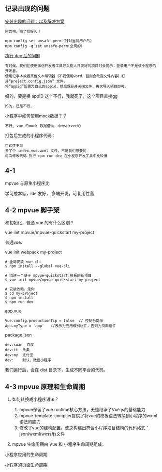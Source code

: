 ## 记录出现的问题

[安装出现的问题：以及解决方案](https://segmentfault.com/q/1010000020117933)
	
	阿西吧，搞了我好久！
	
	npm config set unsafe-perm（针对当前用户的）
	npm config -g set unsafe-perm(全局的）
[执行 dev 后的问题](https://blog.csdn.net/yuanxiang01/article/details/80170421)
	
	有时候，我们在使用微信开发者工具导入别人开发好的项目时会提示：登录用户不是该小程序的开发者。
	使用记事本或者其他文本编辑器（不要使用word，否则会改变文件内容）打开“project.config.json” 文件，
	将“appid”设置为自己的appid，然后保存并关闭文件，再次导入项目即可。


妈的，要是换 appID 这个不行，我就死了，这个项目直接gg

	妈的，还是不行，
	
小程序中如何使用mock数据？？
	
	不行, vue 的mock 数据借助，devserver的 

打包后生成的小程序代码：
	
	可读性不高
	多了个 index.vue.wxml 文件，不是我们想要的
	每次修改代码 执行 npm run dev 在小程序开发工具中比较慢


## 4-1

mpvue  与原生小程序比

学习成本低，ide 友好， 多端开发，可复用性高

## 4-2 mpvue 脚手架

和初始化，普通 vue 的有什么区别？

vue init mpvue/mpvue-quickstart my-project

普通vue:

vue init webpack  my-project

```
# 全局安装 vue-cli
$ npm install --global vue-cli

# 创建一个基于 mpvue-quickstart 模板的新项目
$ vue init mpvue/mpvue-quickstart my-project

# 安装依赖，走你
$ cd my-project
$ npm install
$ npm run dev

```



app.vue

```
Vue.config.productionTip = false  // 控制台提示
App.myType = 'app'   //表示为应用级别组件，否则为页面组件

``` 

package.json

```
dev:swan  百度
dev:tt  头条
dev:my  支付宝
dev:    默认，微信小程序
```

我们运行后，会在 dist 目录下，生成不同平台的代码。

## 4-3 mpvue 原理和生命周期

1. 如何转换成小程序语法？

	1.  mpvue保留了vue.runtime核心方法，无缝继承了Vue.js的基础能力
	2. mpvue-template-compiler提供了将vue的模板语法转换到小程序的wxml语法的能力
	3. 修改了vue的建构配置，使之构建出符合小程序项目结构的代码格式：json/wxml/wxss/js文件


2. mpvue 生命周期由 Vue 和  小程序生命周期组成。


小程序应用的生命周期

小程序的页面生命周期
	
	




